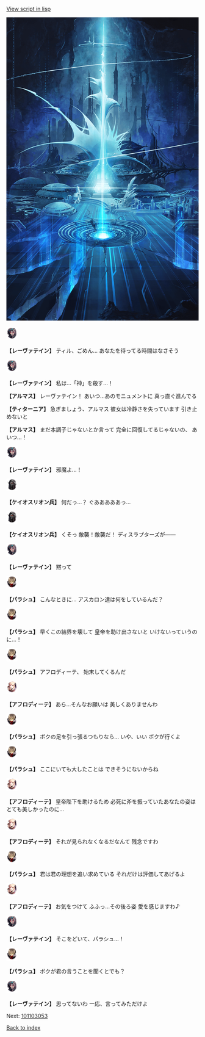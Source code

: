 [View script in lisp](../scripts/101103051.txt)

![profound.png](../images/backgrounds/profound.png)

<img src="../images/units/3100211.png" alt="3100211.png" height="34"/>

**【レーヴァテイン】**
ティル、ごめん…
あなたを待ってる時間はなさそう

<img src="../images/units/3100211.png" alt="3100211.png" height="34"/>

**【レーヴァテイン】**
私は…「神」を殺す…！

**【アルマス】**
レーヴァテイン！
あいつ…あのモニュメントに
真っ直ぐ進んでる

**【ティターニア】**
急ぎましょう、アルマス
彼女は冷静さを失っています
引き止めないと

**【アルマス】**
まだ本調子じゃないとか言って
完全に回復してるじゃないの、
あいつ…！

<img src="../images/units/3100211.png" alt="3100211.png" height="34"/>

**【レーヴァテイン】**
邪魔よ…！

<img src="../images/units/3820001.png" alt="3820001.png" height="34"/>

**【ケイオスリオン兵】**
何だっ…？
ぐあああああっ…

<img src="../images/units/3820001.png" alt="3820001.png" height="34"/>

**【ケイオスリオン兵】**
くそっ
敵襲！敵襲だ！
ディスラプターズが――

<img src="../images/units/3100211.png" alt="3100211.png" height="34"/>

**【レーヴァテイン】**
黙って

<img src="../images/units/3200411.png" alt="3200411.png" height="34"/>

**【パラシュ】**
こんなときに…
アスカロン達は何をしているんだ？

<img src="../images/units/3200411.png" alt="3200411.png" height="34"/>

**【パラシュ】**
早くこの結界を壊して
皇帝を助け出さないと
いけないっていうのに…！

<img src="../images/units/3200411.png" alt="3200411.png" height="34"/>

**【パラシュ】**
アフロディーテ、
始末してくるんだ

<img src="../images/units/3401311.png" alt="3401311.png" height="34"/>

**【アフロディーテ】**
あら…そんなお願いは
美しくありませんわ

<img src="../images/units/3200411.png" alt="3200411.png" height="34"/>

**【パラシュ】**
ボクの足を引っ張るつもりなら…
いや、いい
ボクが行くよ

<img src="../images/units/3200411.png" alt="3200411.png" height="34"/>

**【パラシュ】**
ここにいても大したことは
できそうにないからね

<img src="../images/units/3401311.png" alt="3401311.png" height="34"/>

**【アフロディーテ】**
皇帝陛下を助けるため
必死に斧を振っていたあなたの姿は
とても美しかったのに…

<img src="../images/units/3401311.png" alt="3401311.png" height="34"/>

**【アフロディーテ】**
それが見られなくなるだなんて
残念ですわ

<img src="../images/units/3200411.png" alt="3200411.png" height="34"/>

**【パラシュ】**
君は君の理想を追い求めている
それだけは評価してあげるよ

<img src="../images/units/3401311.png" alt="3401311.png" height="34"/>

**【アフロディーテ】**
お気をつけて
ふふっ…その後ろ姿
愛を感じますわ♪

<img src="../images/units/3100211.png" alt="3100211.png" height="34"/>

**【レーヴァテイン】**
そこをどいて、パラシュ…！

<img src="../images/units/3200411.png" alt="3200411.png" height="34"/>

**【パラシュ】**
ボクが君の言うことを聞くとでも？

<img src="../images/units/3100211.png" alt="3100211.png" height="34"/>

**【レーヴァテイン】**
思ってないわ
一応、言ってみただけよ

Next: [101103053](101103053.md)

[Back to index](index.md)
